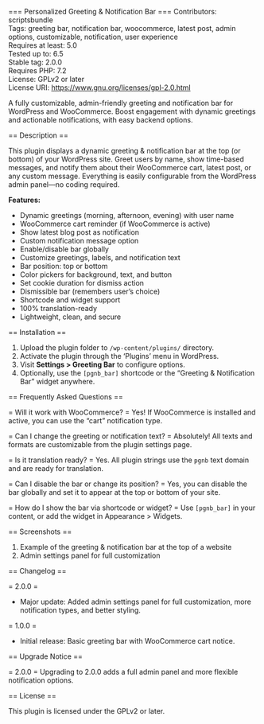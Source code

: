 === Personalized Greeting & Notification Bar ===
Contributors: scriptsbundle  
Tags: greeting bar, notification bar, woocommerce, latest post, admin options, customizable, notification, user experience  
Requires at least: 5.0  
Tested up to: 6.5  
Stable tag: 2.0.0  
Requires PHP: 7.2  
License: GPLv2 or later  
License URI: https://www.gnu.org/licenses/gpl-2.0.html

A fully customizable, admin-friendly greeting and notification bar for WordPress and WooCommerce. Boost engagement with dynamic greetings and actionable notifications, with easy backend options.

== Description ==

This plugin displays a dynamic greeting & notification bar at the top (or bottom) of your WordPress site. Greet users by name, show time-based messages, and notify them about their WooCommerce cart, latest post, or any custom message. Everything is easily configurable from the WordPress admin panel—no coding required.

**Features:**
- Dynamic greetings (morning, afternoon, evening) with user name
- WooCommerce cart reminder (if WooCommerce is active)
- Show latest blog post as notification
- Custom notification message option
- Enable/disable bar globally
- Customize greetings, labels, and notification text
- Bar position: top or bottom
- Color pickers for background, text, and button
- Set cookie duration for dismiss action
- Dismissible bar (remembers user’s choice)
- Shortcode and widget support
- 100% translation-ready
- Lightweight, clean, and secure

== Installation ==

1. Upload the plugin folder to `/wp-content/plugins/` directory.
2. Activate the plugin through the ‘Plugins’ menu in WordPress.
3. Visit **Settings > Greeting Bar** to configure options.
4. Optionally, use the `[pgnb_bar]` shortcode or the “Greeting & Notification Bar” widget anywhere.

== Frequently Asked Questions ==

= Will it work with WooCommerce? =
Yes! If WooCommerce is installed and active, you can use the “cart” notification type.

= Can I change the greeting or notification text? =
Absolutely! All texts and formats are customizable from the plugin settings page.

= Is it translation ready? =
Yes. All plugin strings use the `pgnb` text domain and are ready for translation.

= Can I disable the bar or change its position? =
Yes, you can disable the bar globally and set it to appear at the top or bottom of your site.

= How do I show the bar via shortcode or widget? =
Use `[pgnb_bar]` in your content, or add the widget in Appearance > Widgets.

== Screenshots ==

1. Example of the greeting & notification bar at the top of a website
2. Admin settings panel for full customization

== Changelog ==

= 2.0.0 =
* Major update: Added admin settings panel for full customization, more notification types, and better styling.

= 1.0.0 =
* Initial release: Basic greeting bar with WooCommerce cart notice.

== Upgrade Notice ==

= 2.0.0 =
Upgrading to 2.0.0 adds a full admin panel and more flexible notification options.

== License ==

This plugin is licensed under the GPLv2 or later.
